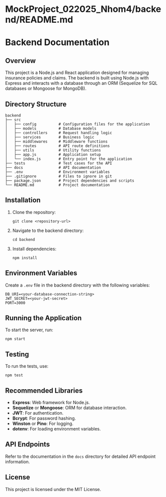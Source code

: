 # MockProject_022025_Nhom4/backend/README.md

# Backend Documentation

## Overview
This project is a Node.js and React application designed for managing insurance policies and claims. The backend is built using Node.js with Express and interacts with a database through an ORM (Sequelize for SQL databases or Mongoose for MongoDB).

## Directory Structure
```
backend
├── src
│   ├── config          # Configuration files for the application
│   ├── models          # Database models
│   ├── controllers     # Request handling logic
│   ├── services        # Business logic
│   ├── middlewares     # Middleware functions
│   ├── routes          # API route definitions
│   ├── utils           # Utility functions
│   ├── app.js          # Application setup
│   └── index.js        # Entry point for the application
├── tests               # Test cases for the API
├── docs                # API documentation
├── .env                # Environment variables
├── .gitignore          # Files to ignore in git
├── package.json        # Project dependencies and scripts
└── README.md           # Project documentation
```

## Installation
1. Clone the repository:
   ```
   git clone <repository-url>
   ```
2. Navigate to the backend directory:
   ```
   cd backend
   ```
3. Install dependencies:
   ```
   npm install
   ```

## Environment Variables
Create a `.env` file in the backend directory with the following variables:
```
DB_URI=<your-database-connection-string>
JWT_SECRET=<your-jwt-secret>
PORT=3000
```

## Running the Application
To start the server, run:
```
npm start
```

## Testing
To run the tests, use:
```
npm test
```

## Recommended Libraries
- **Express**: Web framework for Node.js.
- **Sequelize** or **Mongoose**: ORM for database interaction.
- **JWT**: For authentication.
- **Bcrypt**: For password hashing.
- **Winston** or **Pino**: For logging.
- **dotenv**: For loading environment variables.

## API Endpoints
Refer to the documentation in the `docs` directory for detailed API endpoint information.

## License
This project is licensed under the MIT License.